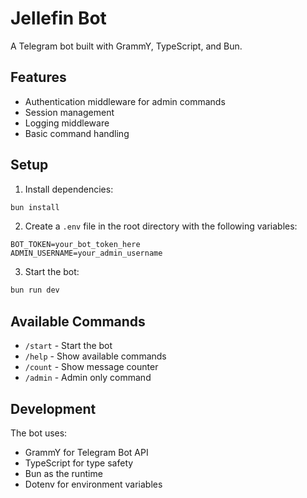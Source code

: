 # Jellefin Bot

A Telegram bot built with GrammY, TypeScript, and Bun.

## Features

- Authentication middleware for admin commands
- Session management
- Logging middleware
- Basic command handling

## Setup

1. Install dependencies:
```bash
bun install
```

2. Create a `.env` file in the root directory with the following variables:
```
BOT_TOKEN=your_bot_token_here
ADMIN_USERNAME=your_admin_username
```

3. Start the bot:
```bash
bun run dev
```

## Available Commands

- `/start` - Start the bot
- `/help` - Show available commands
- `/count` - Show message counter
- `/admin` - Admin only command

## Development

The bot uses:
- GrammY for Telegram Bot API
- TypeScript for type safety
- Bun as the runtime
- Dotenv for environment variables 